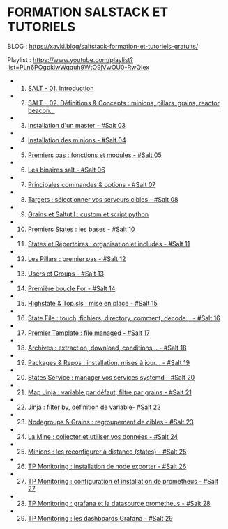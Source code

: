 # FORMATION SALSTACK ET TUTORIELS

BLOG : https://xavki.blog/saltstack-formation-et-tutoriels-gratuits/

Playlist : https://www.youtube.com/playlist?list=PLn6POgpklwWqquh9WtO9jVwOU0-RwQIex

- 1. [SALT - 01. Introduction](https://www.youtube.com/watch?v=yfDbMSZfwGs)
- 2. [SALT - 02. Définitions & Concepts : minions, pillars, grains, reactor, beacon...](https://www.youtube.com/watch?v=riqKSIY1J9Y)
- 3. [Installation d'un master - #Salt 03](https://www.youtube.com/watch?v=vYkJRYlqmg4)
- 4. [Installation des minions - #Salt 04](https://www.youtube.com/watch?v=Ka45MS5-reI)
- 5. [Premiers pas : fonctions et modules - #Salt 05](https://www.youtube.com/watch?v=dPCvPIg0wUM)
- 6. [Les binaires salt - #Salt 06](https://www.youtube.com/watch?v=0LRq4HqbO0g)
- 7. [Principales commandes & options - #Salt 07](https://www.youtube.com/watch?v=ApNN7naCNyM)
- 8. [Targets : sélectionner vos serveurs cibles - #Salt 08](https://www.youtube.com/watch?v=J1VTBW_RxoE)
- 9. [Grains et Saltutil : custom et script python](https://www.youtube.com/watch?v=UUSnJbqVIm0)
- 10. [Premiers States : les bases - #Salt 10](https://www.youtube.com/watch?v=zmEYun90YbI)
- 11. [States et Répertoires : organisation et includes - #Salt 11](https://www.youtube.com/watch?v=3BFwAZmMBDc)
- 12. [Les Pillars : premier pas - #Salt 12](https://www.youtube.com/watch?v=oNki-95THGw)
- 13. [Users et Groups - #Salt 13](https://www.youtube.com/watch?v=2B_HczLrNw0)
- 14. [Première boucle For - #Salt 14](https://www.youtube.com/watch?v=nh46YRtxOB4)
- 15. [Highstate & Top.sls : mise en place - #Salt 15](https://www.youtube.com/watch?v=MLoxUuRNV2w)
- 16. [State File : touch, fichiers, directory, comment, decode... - #Salt 16](https://www.youtube.com/watch?v=2OTASqfelCw)
- 17. [Premier Template : file managed - #Salt 17](https://www.youtube.com/watch?v=lkNnZB6h4-A)
- 18. [Archives : extraction, download, conditions... - #Salt 18](https://www.youtube.com/watch?v=XsO0evxm6fA)
- 19. [Packages & Repos : installation, mises à jour... - #Salt 19](https://www.youtube.com/watch?v=2m4jJUtJH_A)
- 20. [States Service : manager vos services systemd - #Salt 20](https://www.youtube.com/watch?v=1TNcryTtfag)
- 21. [Map Jinja : variable par défaut, filtre par grains - #Salt 21](https://www.youtube.com/watch?v=rvJwiZ9LonA)
- 22. [Jinja : filter by, définition de variable- #Salt 22](https://www.youtube.com/watch?v=ZCI_g7cCyaE)
- 23. [Nodegroups & Grains : regroupement de cibles - #Salt 23](https://www.youtube.com/watch?v=JzoHKQPo3As)
- 24. [La Mine : collecter et utiliser vos données - #Salt 24](https://www.youtube.com/watch?v=de1y84GL_yI)
- 25. [Minions : les reconfigurer à distance (states) - #Salt 25](https://www.youtube.com/watch?v=qoRltn5U9OY)
- 26. [TP Monitoring : installation de node exporter - #Salt 26](https://www.youtube.com/watch?v=77cYbQcF6ZY)
- 27. [TP Monitoring : configuration et installation de prometheus - #Salt 27](https://www.youtube.com/watch?v=6uZ7IWcHwto)
- 28. [TP Monitoring : grafana et la datasource prometheus - #Salt 28](https://www.youtube.com/watch?v=U6gvAJwoUHk)
- 29. [TP Monitoring : les dashboards Grafana - #Salt 29](https://www.youtube.com/watch?v=vgO9FSlbt6Q)

